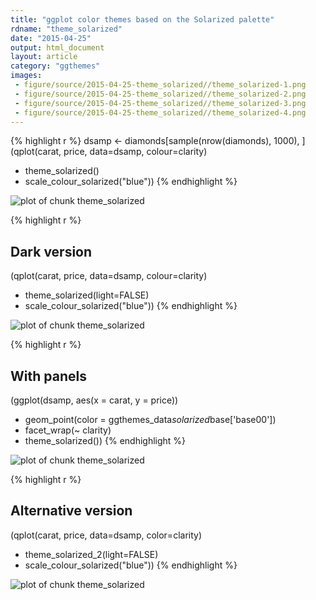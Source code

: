 ```yaml
---
title: "ggplot color themes based on the Solarized palette"
rdname: "theme_solarized"
date: "2015-04-25"
output: html_document
layout: article
category: "ggthemes"
images:
 - figure/source/2015-04-25-theme_solarized//theme_solarized-1.png
 - figure/source/2015-04-25-theme_solarized//theme_solarized-2.png
 - figure/source/2015-04-25-theme_solarized//theme_solarized-3.png
 - figure/source/2015-04-25-theme_solarized//theme_solarized-4.png
---
```





{% highlight r %}
dsamp <- diamonds[sample(nrow(diamonds), 1000), ]
(qplot(carat, price, data=dsamp, colour=clarity)
 + theme_solarized()
 + scale_colour_solarized("blue"))
{% endhighlight %}

![plot of chunk theme_solarized](/allYourFigureAreBelongToUs/figure/source/2015-04-25-theme_solarized/theme_solarized-1.png) 

{% highlight r %}
## Dark version
(qplot(carat, price, data=dsamp, colour=clarity)
 + theme_solarized(light=FALSE)
 + scale_colour_solarized("blue"))
{% endhighlight %}

![plot of chunk theme_solarized](/allYourFigureAreBelongToUs/figure/source/2015-04-25-theme_solarized/theme_solarized-2.png) 

{% highlight r %}
## With panels
 (ggplot(dsamp, aes(x = carat, y = price))
  + geom_point(color = ggthemes_data$solarized$base['base00'])
  + facet_wrap(~ clarity)
  + theme_solarized())
{% endhighlight %}

![plot of chunk theme_solarized](/allYourFigureAreBelongToUs/figure/source/2015-04-25-theme_solarized/theme_solarized-3.png) 

{% highlight r %}
## Alternative version
 (qplot(carat, price, data=dsamp, color=clarity)
  + theme_solarized_2(light=FALSE)
  + scale_colour_solarized("blue"))
{% endhighlight %}

![plot of chunk theme_solarized](/allYourFigureAreBelongToUs/figure/source/2015-04-25-theme_solarized/theme_solarized-4.png) 